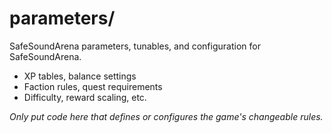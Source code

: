 # parameters/

SafeSoundArena parameters, tunables, and configuration for SafeSoundArena.

- XP tables, balance settings
- Faction rules, quest requirements
- Difficulty, reward scaling, etc.

_Only put code here that defines or configures the game's changeable rules._
